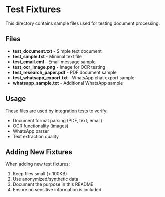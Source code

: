 # Test Fixtures

This directory contains sample files used for testing document processing.

## Files

- **test_document.txt** - Simple text document
- **test_simple.txt** - Minimal text file
- **test_email.eml** - Email message sample
- **test_ocr_image.png** - Image for OCR testing
- **test_research_paper.pdf** - PDF document sample
- **test_whatsapp_export.txt** - WhatsApp chat export sample
- **whatsapp_sample.txt** - Additional WhatsApp sample

## Usage

These files are used by integration tests to verify:
- Document format parsing (PDF, text, email)
- OCR functionality (images)
- WhatsApp parser
- Text extraction quality

## Adding New Fixtures

When adding new test fixtures:
1. Keep files small (< 100KB)
2. Use anonymized/synthetic data
3. Document the purpose in this README
4. Ensure no sensitive information is included
